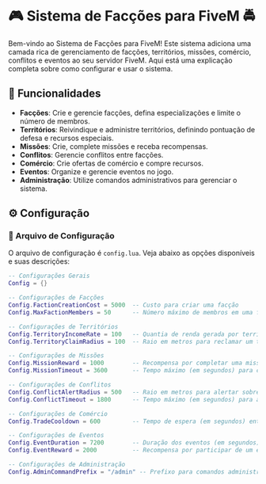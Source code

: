 # 🎮 Sistema de Facções para FiveM 🚔

Bem-vindo ao Sistema de Facções para FiveM! Este sistema adiciona uma camada rica de gerenciamento de facções, territórios, missões, comércio, conflitos e eventos ao seu servidor FiveM. Aqui está uma explicação completa sobre como configurar e usar o sistema.

## 🌟 Funcionalidades

- **Facções**: Crie e gerencie facções, defina especializações e limite o número de membros.
- **Territórios**: Reivindique e administre territórios, definindo pontuação de defesa e recursos especiais.
- **Missões**: Crie, complete missões e receba recompensas.
- **Conflitos**: Gerencie conflitos entre facções.
- **Comércio**: Crie ofertas de comércio e compre recursos.
- **Eventos**: Organize e gerencie eventos no jogo.
- **Administração**: Utilize comandos administrativos para gerenciar o sistema.

## ⚙️ Configuração

### 📝 Arquivo de Configuração

O arquivo de configuração é `config.lua`. Veja abaixo as opções disponíveis e suas descrições:

```lua
-- Configurações Gerais
Config = {}

-- Configurações de Facções
Config.FactionCreationCost = 5000  -- Custo para criar uma facção
Config.MaxFactionMembers = 50      -- Número máximo de membros em uma facção

-- Configurações de Territórios
Config.TerritoryIncomeRate = 100   -- Quantia de renda gerada por território por hora
Config.TerritoryClaimRadius = 100  -- Raio em metros para reclamar um território

-- Configurações de Missões
Config.MissionReward = 1000        -- Recompensa por completar uma missão
Config.MissionTimeout = 3600       -- Tempo máximo (em segundos) para completar uma missão

-- Configurações de Conflitos
Config.ConflictAlertRadius = 500   -- Raio em metros para alertar sobre conflitos
Config.ConflictTimeout = 1800      -- Tempo máximo (em segundos) para a duração de um conflito

-- Configurações de Comércio
Config.TradeCooldown = 600         -- Tempo de espera (em segundos) entre negociações

-- Configurações de Eventos
Config.EventDuration = 7200        -- Duração dos eventos (em segundos)
Config.EventReward = 2000          -- Recompensa por participar de um evento

-- Configurações de Administração
Config.AdminCommandPrefix = "/admin" -- Prefixo para comandos administrativos
